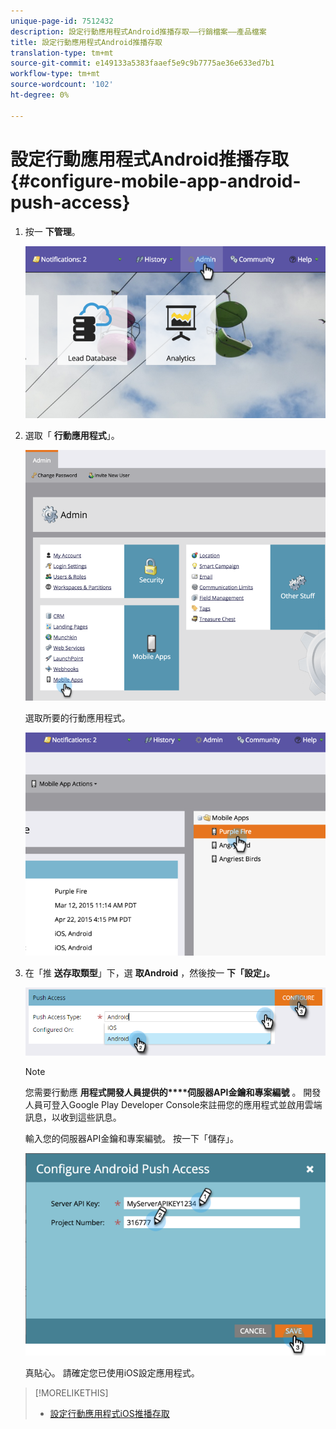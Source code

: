 ```yaml
---
unique-page-id: 7512432
description: 設定行動應用程式Android推播存取——行銷檔案——產品檔案
title: 設定行動應用程式Android推播存取
translation-type: tm+mt
source-git-commit: e149133a5383faaef5e9c9b7775ae36e633ed7b1
workflow-type: tm+mt
source-wordcount: '102'
ht-degree: 0%

---
```



# 設定行動應用程式Android推播存取 {#configure-mobile-app-android-push-access}

1. 按一 **下管理**。

   ![](assets/image2015-4-22-16-3a12-3a32.png)

1. 選取「 **行動應用程式**」。

   ![](assets/image2015-4-22-16-3a14-3a29.png)

   選取所要的行動應用程式。

   ![](assets/image2015-4-22-16-3a33-3a19.png)

1. 在「推 **送存取類型**」下，選 **取Android** ，然後按一 **下「設定」。**

   ![](assets/image2016-6-15-15-3a16-3a22.png)

   >[!NOTE]
   >
   >您需要行動應 **用程式開發人員提供的****伺服器API金鑰和專案編號** 。 開發人員可登入Google Play Developer Console來註冊您的應用程式並啟用雲端訊息，以收到這些訊息。

   輸入您的伺服器API金鑰和專案編號。 按一下「儲存」。

   ![](assets/image2015-4-22-18-3a54-3a54.png)

   真貼心。 請確定您已使用iOS設定應用程式。

>[!MORELIKETHIS]
>
>* [設定行動應用程式iOS推播存取](configure-mobile-app-ios-push-access.md)

>



